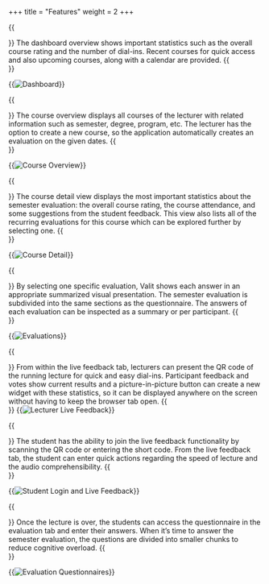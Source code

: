+++
title = "Features"
weight = 2
+++

{{<section title="Dashboard">}}
The dashboard overview shows important statistics such as the overall course rating and the number of dial-ins. Recent courses for quick access and also upcoming courses, along with a calendar are provided.
{{</section>}}

{{<image src="dashboard-overview.png" alt="Dashboard" >}}

{{<section title="Course Overview">}}
The course overview displays all courses of the lecturer with related information such as semester, degree, program, etc. The lecturer has the option to create a new course, so the application automatically creates an evaluation on the given dates.
{{</section>}}

{{<image src="course-overview.png" alt="Course Overview" >}}

{{<section title="Course Detail">}}
The course detail view displays the most important statistics about the semester evaluation: the overall course rating, the course attendance, and some suggestions from the student feedback. This view also lists all of the recurring evaluations for this course which can be explored further by selecting one.
{{</section>}}

{{<image src="course-detail.png" alt="Course Detail" >}}

{{<section title="Evaluation Answers">}}
By selecting one specific evaluation, Valit shows each answer in an appropriate summarized visual presentation. The semester evaluation is subdivided into the same sections as the questionnaire. The answers of each evaluation can be inspected as a summary or per participant.
{{</section>}}

{{<image src="evaluations.png" alt="Evaluations" >}}

{{<section title="Lecturer Live Feedback">}}
From within the live feedback tab, lecturers can present the QR code of the running lecture for quick and easy dial-ins. Participant feedback and votes show current results and a picture-in-picture button can create a new widget with these statistics, so it can be displayed anywhere on the screen without having to keep the browser tab open.
{{</section>}}
{{<image src="live-feedback-lecturer.png" alt="Lecturer Live Feedback" >}}

{{<section title="Student Live Feedback">}}
The student has the ability to join the live feedback functionality by scanning the QR code or entering the short code.
From the live feedback tab, the student can enter quick actions regarding the speed of lecture and the audio comprehensibility.
{{</section>}}

{{<image src="login-and-live-feedback-student.png" alt="Student Login and Live Feedback" >}}

{{<section title="Evaluation Questionnaires">}}
Once the lecture is over, the students can access the questionnaire in the evaluation tab and enter their answers. When it’s time to answer the semester evaluation, the questions are divided into smaller chunks to reduce cognitive overload.
{{</section>}}

{{<image src="evaluation-student.png" alt="Evaluation Questionnaires" >}}
